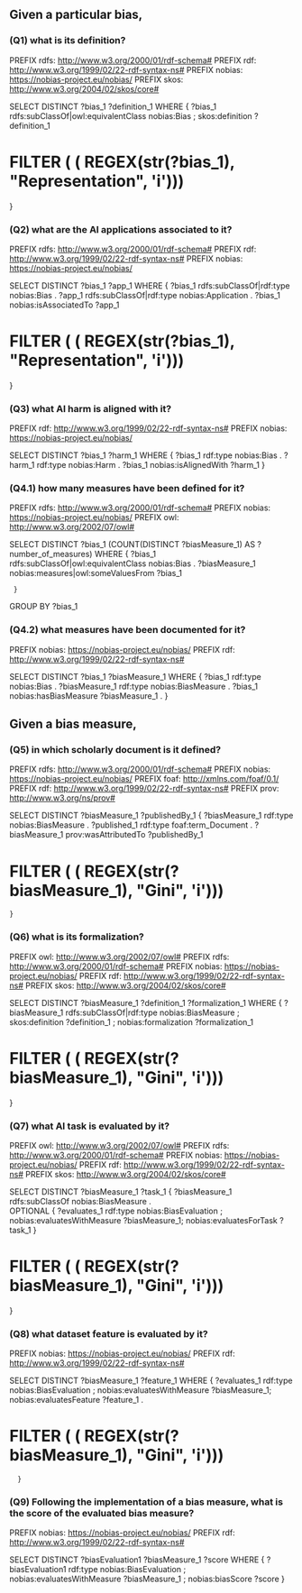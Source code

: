 ## Given a particular bias, 

### (Q1) what is its definition?  

PREFIX rdfs: <http://www.w3.org/2000/01/rdf-schema#>
PREFIX rdf: <http://www.w3.org/1999/02/22-rdf-syntax-ns#>
PREFIX nobias: <https://nobias-project.eu/nobias/>
PREFIX skos: <http://www.w3.org/2004/02/skos/core#>

SELECT DISTINCT ?bias_1 ?definition_1
WHERE { ?bias_1 rdfs:subClassOf|owl:equivalentClass nobias:Bias  ;
                 skos:definition ?definition_1 
   # FILTER ( (  REGEX(str(?bias_1), "Representation", 'i')))
}

### (Q2) what are the AI applications associated to it? 

PREFIX  rdfs: <http://www.w3.org/2000/01/rdf-schema#>
PREFIX rdf: <http://www.w3.org/1999/02/22-rdf-syntax-ns#>
PREFIX  nobias: <https://nobias-project.eu/nobias/>

SELECT DISTINCT  ?bias_1 ?app_1
WHERE { ?bias_1 rdfs:subClassOf|rdf:type nobias:Bias .
        ?app_1   rdfs:subClassOf|rdf:type       nobias:Application .
        ?bias_1  nobias:isAssociatedTo  ?app_1
  #  FILTER ( (  REGEX(str(?bias_1), "Representation", 'i')))
  }

### (Q3) what AI harm is aligned with it? 

PREFIX  rdf:  <http://www.w3.org/1999/02/22-rdf-syntax-ns#>
PREFIX  nobias: <https://nobias-project.eu/nobias/>

SELECT DISTINCT  ?bias_1 ?harm_1
WHERE  { ?bias_1 rdf:type nobias:Bias .
          ?harm_1  rdf:type  nobias:Harm .
          ?bias_1 nobias:isAlignedWith ?harm_1
       }
   

### (Q4.1) how many measures have been defined for it? 

PREFIX  rdfs: <http://www.w3.org/2000/01/rdf-schema#>
PREFIX  nobias: <https://nobias-project.eu/nobias/>
PREFIX  owl:  <http://www.w3.org/2002/07/owl#>
 
SELECT DISTINCT  ?bias_1 (COUNT(DISTINCT ?biasMeasure_1) AS ?number_of_measures)
WHERE { ?bias_1  rdfs:subClassOf|owl:equivalentClass nobias:Bias .
        ?biasMeasure_1 nobias:measures|owl:someValuesFrom ?bias_1

     }
GROUP BY ?bias_1

### (Q4.2) what measures have been documented for it? 

PREFIX nobias: <https://nobias-project.eu/nobias/>
PREFIX rdf: <http://www.w3.org/1999/02/22-rdf-syntax-ns#>

SELECT DISTINCT ?bias_1 ?biasMeasure_1 
WHERE { 
        ?bias_1 rdf:type nobias:Bias . 
        ?biasMeasure_1 rdf:type nobias:BiasMeasure .
        ?bias_1  nobias:hasBiasMeasure ?biasMeasure_1 .
    }

## Given a bias measure,    

### (Q5) in which scholarly document is it defined? 

PREFIX rdfs: <http://www.w3.org/2000/01/rdf-schema#>
PREFIX nobias: <https://nobias-project.eu/nobias/>
PREFIX foaf: <http://xmlns.com/foaf/0.1/>
PREFIX rdf: <http://www.w3.org/1999/02/22-rdf-syntax-ns#>
PREFIX prov: <http://www.w3.org/ns/prov#>

SELECT DISTINCT ?biasMeasure_1 ?publishedBy_1 { 
        ?biasMeasure_1 rdf:type nobias:BiasMeasure .
        ?published_1 rdf:type foaf:term_Document .
        ?biasMeasure_1  prov:wasAttributedTo  ?publishedBy_1 
    
 # FILTER ( (  REGEX(str(?biasMeasure_1), "Gini", 'i')))
    }
                                           
### (Q6) what is its formalization? 

PREFIX owl: <http://www.w3.org/2002/07/owl#>
PREFIX rdfs: <http://www.w3.org/2000/01/rdf-schema#>
PREFIX nobias: <https://nobias-project.eu/nobias/>
PREFIX rdf: <http://www.w3.org/1999/02/22-rdf-syntax-ns#>
PREFIX skos: <http://www.w3.org/2004/02/skos/core#>

SELECT DISTINCT ?biasMeasure_1 ?definition_1  ?formalization_1 
WHERE { 
        ?biasMeasure_1 rdfs:subClassOf|rdf:type nobias:BiasMeasure ;
                       skos:definition ?definition_1 ;
                       nobias:formalization ?formalization_1
 # FILTER ( (  REGEX(str(?biasMeasure_1), "Gini", 'i')))
}

### (Q7) what AI task is evaluated by it? 

PREFIX owl: <http://www.w3.org/2002/07/owl#>
PREFIX rdfs: <http://www.w3.org/2000/01/rdf-schema#>
PREFIX nobias: <https://nobias-project.eu/nobias/>
PREFIX rdf: <http://www.w3.org/1999/02/22-rdf-syntax-ns#>
PREFIX skos: <http://www.w3.org/2004/02/skos/core#>

SELECT DISTINCT ?biasMeasure_1 ?task_1 { 
        ?biasMeasure_1 rdfs:subClassOf nobias:BiasMeasure .     
    OPTIONAL {
        ?evaluates_1 rdf:type nobias:BiasEvaluation ; 
                     nobias:evaluatesWithMeasure ?biasMeasure_1; 
                     nobias:evaluatesForTask ?task_1  }
 # FILTER ( (  REGEX(str(?biasMeasure_1), "Gini", 'i')))
}
                         
### (Q8) what dataset feature is evaluated by it? 

PREFIX nobias: <https://nobias-project.eu/nobias/>
PREFIX rdf: <http://www.w3.org/1999/02/22-rdf-syntax-ns#>

SELECT DISTINCT ?biasMeasure_1 ?feature_1 
WHERE { ?evaluates_1 rdf:type nobias:BiasEvaluation ;
                     nobias:evaluatesWithMeasure ?biasMeasure_1; 
                     nobias:evaluatesFeature ?feature_1 . 
 #  FILTER ( (  REGEX(str(?biasMeasure_1), "Gini", 'i')))
      }

### (Q9) Following the implementation of a bias measure, what is the score of the evaluated bias measure? 

PREFIX  nobias: <https://nobias-project.eu/nobias/>
PREFIX  rdf:  <http://www.w3.org/1999/02/22-rdf-syntax-ns#>

SELECT DISTINCT ?biasEvaluation1  ?biasMeasure_1 ?score
WHERE { ?biasEvaluation1 rdf:type  nobias:BiasEvaluation ;
                         nobias:evaluatesWithMeasure  ?biasMeasure_1 ;
                         nobias:biasScore     ?score
     }